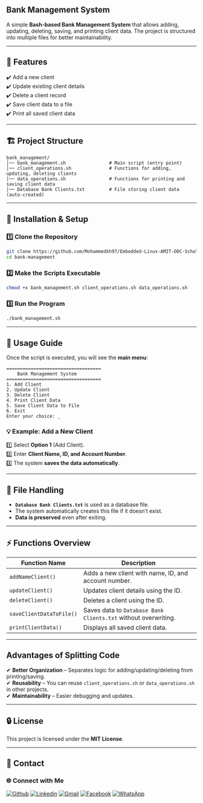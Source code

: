 ## **Bank Management System**
A simple **Bash-based Bank Management System** that allows adding, updating, deleting, saving, and printing client data. The project is structured into multiple files for better maintainability.

---

## 📌 **Features**
✔️ Add a new client  
✔️ Update existing client details  
✔️ Delete a client record  
✔️ Save client data to a file  
✔️ Print all saved client data  

---

## 🏗 **Project Structure**
```
bank_management/
│── bank_management.sh                # Main script (entry point)
│── client_operations.sh              # Functions for adding, updating, deleting clients
│── data_operations.sh                # Functions for printing and saving client data
│── Database Bank Clients.txt         # File storing client data (auto-created)
```

---

## 🚀 **Installation & Setup**
### **1️⃣ Clone the Repository**
```bash
git clone https://github.com/Mohammedkh97/Embedded-Linux-AMIT-ODC-Scholarship/tree/main/Assignments/Bank%20Mangement%20System
cd bank-management
```

### **2️⃣ Make the Scripts Executable**
```bash
chmod +x bank_management.sh client_operations.sh data_operations.sh
```

### **3️⃣ Run the Program**
```bash
./bank_management.sh
```

---

## 📖 **Usage Guide**
Once the script is executed, you will see the **main menu**:

```
===================================
    Bank Management System
===================================
1. Add Client
2. Update Client
3. Delete Client
4. Print Client Data
5. Save Client Data to File
6. Exit
Enter your choice: _
```

### **💡 Example: Add a New Client**
1️⃣ Select **Option 1** (Add Client).  
2️⃣ Enter **Client Name, ID, and Account Number**.  
3️⃣ The system **saves the data automatically**.

---

## 📝 **File Handling**
- **`Database Bank Clients.txt`** is used as a database file.
- The system automatically creates this file if it doesn’t exist.
- **Data is preserved** even after exiting.

---

## ⚡ **Functions Overview**
| Function Name          | Description |
|-----------------------|-------------|
| `addNameClient()`     | Adds a new client with name, ID, and account number. |
| `updateClient()`      | Updates client details using the ID. |
| `deleteClient()`      | Deletes a client using the ID. |
| `saveClientDataToFile()` | Saves data to `Database Bank Clients.txt` without overwriting. |
| `printClientData()`   | Displays all saved client data. |

---

## **Advantages of Splitting Code**
✔ **Better Organization** – Separates logic for adding/updating/deleting from printing/saving.  
✔ **Reusability** – You can reuse `client_operations.sh` or `data_operations.sh` in other projects.  
✔ **Maintainability** – Easier debugging and updates.  



---
## 🔒 **License**
This project is licensed under the **MIT License**.

---

## 📧 **Contact**
### 🌐 Connect with Me
  [![Github](https://img.shields.io/badge/-Github-000?style=flat&logo=Github&logoColor=white)](https://github.com/mohammedkh97)
  [![Linkedin](https://img.shields.io/badge/-LinkedIn-blue?style=flat&logo=Linkedin&logoColor=white)](https://linkedin.com/in/mohammed-khalaf97)
  [![Gmail](https://img.shields.io/badge/-Gmail-c14438?style=flat&logo=Gmail&logoColor=white)](mailto:Mohamedkhalaf20172020@gmail.com)
  [![Facebook](https://img.shields.io/badge/-Facebook-1877F2?style=flat&logo=facebook&logoColor=white)](https://www.facebook.com//groups/1241072483656472) <!-- Replace with your profile link -->
  [![WhatsApp](https://img.shields.io/badge/-WhatsApp-25D366?style=flat&logo=whatsapp&logoColor=white)](https://wa.me/+201022508443) <!-- Replace with your number -->
